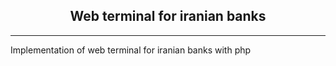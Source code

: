 <h2 align="center">Web terminal for iranian banks</h2>

---

<p>
  Implementation of web terminal for iranian banks with php
</p>